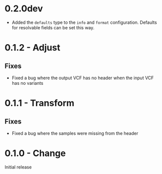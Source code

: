 # 0.2.0dev
- Added the `defaults` type to the `info` and `format` configuration. Defaults for resolvable fields can be set this way.

# 0.1.2 - Adjust
## Fixes
- Fixed a bug where the output VCF has no header when the input VCF has no variants


# 0.1.1 - Transform
## Fixes
- Fixed a bug where the samples were missing from the header

# 0.1.0 - Change

Initial release